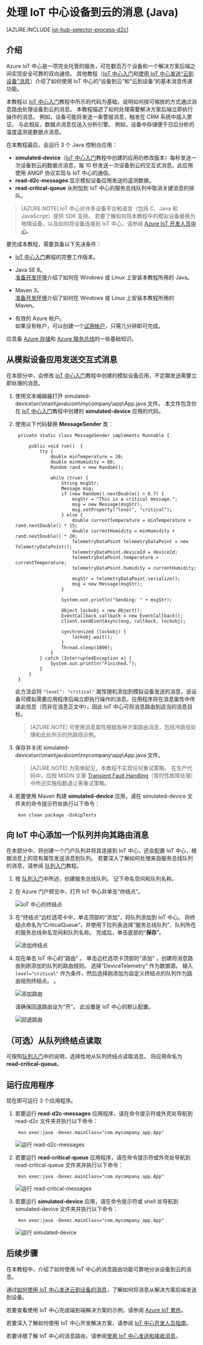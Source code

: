 <properties
    pageTitle="处理 Azure IoT 中心设备到云的消息 (Java) | Azure"
    description="如何使用路由规则和自定义终结点将消息发送到其他后端服务，从而处理 IoT 中心设备到云消息。"
    services="iot-hub"
    documentationcenter="java"
    author="dominicbetts"
    manager="timlt"
    editor="" />
<tags
    ms.assetid="bd9af5f9-a740-4780-a2a6-8c0e2752cf48"
    ms.service="iot-hub"
    ms.devlang="java"
    ms.topic="article"
    ms.tgt_pltfrm="na"
    ms.workload="na"
    ms.date="03/07/2017"
    wacn.date="06/05/2017"
    ms.author="v-yiso"
    ms.translationtype="Human Translation"
    ms.sourcegitcommit="a114d832e9c5320e9a109c9020fcaa2f2fdd43a9"
    ms.openlocfilehash="fd12c0dd792dbf9e3a4cdd23943a8075341f3bda"
    ms.contentlocale="zh-cn"
    ms.lasthandoff="04/14/2017" />

# <a name="process-iot-hub-device-to-cloud-messages-java"></a>处理 IoT 中心设备到云的消息 (Java)

[AZURE.INCLUDE [iot-hub-selector-process-d2c](../../includes/iot-hub-selector-process-d2c.md)]

## <a name="introduction"></a>介绍
Azure IoT 中心是一项完全托管的服务，可在数百万个设备和一个解决方案后端之间实现安全可靠的双向通信。 其他教程（[IoT 中心入门]和[使用 IoT 中心发送“云到设备”消息][lnk-c2d]）介绍了如何使用 IoT 中心的“设备到云”和“云到设备”的基本消息传递功能。

本教程以 [IoT 中心入门]教程中所示的代码为基础，说明如何按可缩放的方式通过消息路由处理设备到云的消息。 本教程描述了如何处理需要解决方案后端立即执行操作的消息。 例如，设备可能将发送一条警报消息，触发在 CRM 系统中插入票证。 与此相反，数据点消息仅送入分析引擎。 例如，设备中存储便于日后分析的温度遥测是数据点消息。

在本教程最后，会运行 3 个 Java 控制台应用：

* **simulated-device**（[IoT 中心入门]教程中创建的应用的修改版本）每秒发送一次设备到云的数据点消息，每 10 秒发送一次设备到云的交互式消息。此应用使用 AMQP 协议实现与 IoT 中心的通信。
* **read-d2c-messages** 显示模拟设备应用发送的遥测数据。
* **read-critical-queue** 从附加到 IoT 中心的服务总线队列中取消关键消息的排队。

> [AZURE.NOTE]
> IoT 中心对许多设备平台和语言（包括 C、Java 和 JavaScript）提供 SDK 支持。 若要了解如何将本教程中的模拟设备替换为物理设备，以及如何将设备连接到 IoT 中心，请参阅 [Azure IoT 开发人员中心]。
> 
> 

要完成本教程，需要具备以下先决条件：

+ [IoT 中心入门]教程的完整工作版本。

+ Java SE 8。<br/>[准备开发环境][lnk-dev-setup]介绍了如何在 Windows 或 Linux 上安装本教程所用的 Java。

+ Maven 3。<br/>[准备开发环境][lnk-dev-setup]介绍了如何在 Windows 或 Linux 上安装本教程所用的 Maven。

+ 有效的 Azure 帐户。 <br/>如果没有帐户，可以创建一个[试用帐户](/pricing/1rmb-trial/)，只需几分钟即可完成。

应具备 [Azure 存储]和 [Azure 服务总线]的一些基础知识。

## <a name="send-interactive-messages-from-a-simulated-device-app"></a>从模拟设备应用发送交互式消息
在本部分中，会修改 [IoT 中心入门]教程中创建的模拟设备应用，不定期发送需要立即处理的消息。

1. 使用文本编辑器打开 simulated-device\src\main\java\com\mycompany\app\App.java 文件。 本文件包含你在 [IoT 中心入门]教程中创建的 **simulated-device** 应用的代码。
2. 使用以下代码替换 **MessageSender** 类：

        private static class MessageSender implements Runnable {

            public void run()  {
                try {
                    double minTemperature = 20;
                    double minHumidity = 60;
                    Random rand = new Random();

                    while (true) {
                        String msgStr;
                        Message msg;
                        if (new Random().nextDouble() > 0.7) {
                            msgStr = "This is a critical message.";
                            msg = new Message(msgStr);
                            msg.setProperty("level", "critical");
                        } else {
                            double currentTemperature = minTemperature + rand.nextDouble() * 15;
                            double currentHumidity = minHumidity + rand.nextDouble() * 20; 
                            TelemetryDataPoint telemetryDataPoint = new TelemetryDataPoint();
                            telemetryDataPoint.deviceId = deviceId;
                            telemetryDataPoint.temperature = currentTemperature;
                            telemetryDataPoint.humidity = currentHumidity;

                            msgStr = telemetryDataPoint.serialize();
                            msg = new Message(msgStr);
                        }
                        
                        System.out.println("Sending: " + msgStr);
    
                        Object lockobj = new Object();
                        EventCallback callback = new EventCallback();
                        client.sendEventAsync(msg, callback, lockobj);
    
                        synchronized (lockobj) {
                            lockobj.wait();
                        }
                        Thread.sleep(1000);
                    }
                } catch (InterruptedException e) {
                    System.out.println("Finished.");
                }
            }
        }
   
    此方法会将 `"level": "critical"` 属性随机添加到模拟设备发送的消息，该设备可模拟需要应用程序后端立即执行操作的消息。应用程序将在消息属性中传递此信息（而非在消息正文中），因此 IoT 中心可将消息路由到适当的消息目标。
   
    > [AZURE.NOTE]
    > 可使用消息属性根据各种方案路由消息，包括冷路径处理和此处所示的热路径示例。
    > 
    > 

2. 保存并关闭 simulated-device\src\main\java\com\mycompany\app\App.java 文件。

    > [AZURE.NOTE]
    > 为简单起见，本教程不实现任何重试策略。 在生产代码中，应按 MSDN 文章 [Transient Fault Handling]（暂时性故障处理）中所述实施指数退让等重试策略。
    > 
    > 

3. 若要使用 Maven 构建 **simulated-device** 应用，请在 simulated-device 文件夹的命令提示符处执行以下命令：

        mvn clean package -DskipTests

## <a name="add-a-queue-to-your-iot-hub-and-route-messages-to-it"></a>向 IoT 中心添加一个队列并向其路由消息
在本部分中，将创建一个门户队列并将其连接到 IoT 中心，还会配置 IoT 中心，根据消息上的现有属性发送消息到队列。 若要深入了解如何处理来自服务总线队列的消息，请参阅 [队列入门][Service Bus queue]教程。

1. 按 [队列入门][Service Bus queue]中所述，创建服务总线队列。 记下命名空间和队列名称。

2. 在 Azure 门户预览中，打开 IoT 中心并单击“终结点”。
    
    ![IoT 中心的终结点][30]  

3. 在“终结点”边栏选项卡中，单击顶部的“添加”，将队列添加到 IoT 中心。 将终结点命名为“CriticalQueue”，并使用下拉列表选择“服务总线队列”、队列所在的服务总线命名空间和队列名称。 完成后，单击底部的“**保存**”。

    ![添加终结点][31]

4. 现在单击 IoT 中心的“路由”  。 单击边栏选项卡顶部的“添加”  ，创建将消息路由到刚添加的队列的路由规则。 选择“DeviceTelemetry”  作为数据源。 输入 `level="critical"` 作为条件，然后选择刚添加为自定义终结点的队列作为路由规则终结点。  。

    ![添加路由][32]

    请确保回退路由设为“开”。 此设置是 IoT 中心的默认配置。

    ![回退路由][33]

## <a name="optional-read-from-the-queue-endpoint"></a>（可选）从队列终结点读取
可按照[队列入门][lnk-sb-queues-java]中的说明，选择性地从队列终结点读取消息。 将应用命名为 **read-critical-queue**。

## <a name="run-the-applications"></a>运行应用程序
现在即可运行 3 个应用程序。

1. 若要运行 **read-d2c-messages** 应用程序，请在命令提示符或外壳处导航到 read-d2c 文件夹并执行以下命令：
   
   
        mvn exec:java -Dexec.mainClass="com.mycompany.app.App"
   
   
    ![运行 read-d2c-messages][readd2c]  

2. 若要运行 **read-critical-queue** 应用程序，请在命令提示符或外壳处导航到 read-critical-queue 文件夹并执行以下命令：
   
   
        mvn exec:java -Dexec.mainClass="com.mycompany.app.App"
   
    ![运行 read-critical-messages][readqueue]  


3. 若要运行 **simulated-device** 应用，请在命令提示符或 shell 处导航到 simulated-device 文件夹并执行以下命令：
   
   
        mvn exec:java -Dexec.mainClass="com.mycompany.app.App"
   
   
    ![运行 simulated-device][simulateddevice]  

## <a name="next-steps"></a>后续步骤
在本教程中，介绍了如何使用 IoT 中心的消息路由功能可靠地分派设备到云的消息。


通过[如何使用 IoT 中心发送云到设备的消息][lnk-c2d]，了解如何将消息从解决方案后端发送到设备。

若要查看使用 IoT 中心完成端到端解决方案的示例，请参阅 [Azure IoT 套件][lnk-suite]。

若要深入了解如何使用 IoT 中心开发解决方案，请参阅 [IoT 中心开发人员指南]。

若要详细了解 IoT 中心的消息路由，请参阅[使用 IoT 中心发送和接收消息][lnk-devguide-messaging]。

<!-- Images. -->

<!-- TODO: UPDATE PICTURES -->
[simulateddevice]: ./media/iot-hub-java-java-process-d2c/runsimulateddevice.png
[readd2c]: ./media/iot-hub-java-java-process-d2c/runprocessinteractive.png
[readqueue]: ./media/iot-hub-java-java-process-d2c/runprocessd2c.png

[30]: ./media/iot-hub-java-java-process-d2c/click-endpoints.png
[31]: ./media/iot-hub-java-java-process-d2c/endpoint-creation.png
[32]: ./media/iot-hub-java-java-process-d2c/route-creation.png
[33]: ./media/iot-hub-java-java-process-d2c/fallback-route.png

<!-- Links -->

[Azure Blob 存储]: /documentation/articles/storage-dotnet-how-to-use-blobs/
[HDInsight (Hadoop)]: /documentation/services/hdinsight/
[Service Bus queue]: /documentation/articles/service-bus-java-how-to-use-queues/
[lnk-sb-queues-java]: /documentation/articles/service-bus-java-how-to-use-queues/

[Azure IoT 中心开发人员指南 - 设备到云]: /documentation/articles/iot-hub-devguide-messaging/

[Azure 存储]: /documentation/services/storage/
[Azure 服务总线]: /documentation/services/service-bus/

[IoT 中心开发人员指南]: /documentation/articles/iot-hub-devguide/
[lnk-devguide-messaging]: /documentation/articles/iot-hub-devguide-messaging/
[IoT 中心入门]: /documentation/articles/iot-hub-java-java-getstarted/
[Azure IoT 开发人员中心]: /develop/iot
[lnk-service-fabric]: /documentation/services/service-fabric/
[lnk-stream-analytics]: /documentation/services/stream-analytics/
[lnk-event-hubs]: /documentation/services/event-hubs/
[Transient Fault Handling]: https://msdn.microsoft.com/en-us/library/hh675232.aspx

<!-- Links -->
[关于 Azure 存储]: /documentation/articles/storage-create-storage-account/#create-a-storage-account
[事件中心入门]: /documentation/articles/event-hubs-java-ephjava-getstarted/
[Azure 存储可缩放性指导原则]: /documentation/articles/storage-scalability-targets/
[Azure Block Blobs]: https://msdn.microsoft.com/zh-cn/library/azure/ee691964.aspx
[事件中心]: /documentation/articles/event-hubs-overview/
[Event Hubs Programming Guide]: https://github.com/Azure/azure-event-hubs/blob/master/java/readme.md
[Transient Fault Handling]: https://msdn.microsoft.com/zh-cn/library/hh680901(v=pandp.50).aspx

[lnk-classic-portal]: https://manage.windowsazure.cn
[lnk-c2d]: /documentation/articles/iot-hub-java-java-process-d2c/
[lnk-suite]: /documentation/services/iot-suite/

[lnk-dev-setup]: https://github.com/Azure/azure-iot-sdk-java
[lnk-create-an-iot-hub]: /documentation/articles/iot-hub-java-java-getstarted/#create-an-iot-hub
